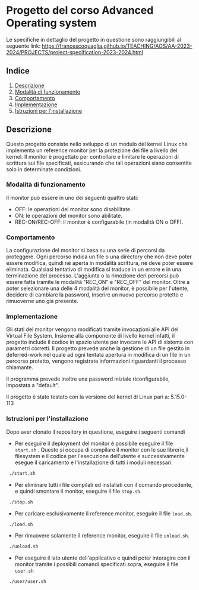 # Progetto del corso Advanced Operating system

Le specifiche in dettaglio del progetto in questione sono raggiungibili al seguente link: https://francescoquaglia.github.io/TEACHING/AOS/AA-2023-2024/PROJECTS/project-specification-2023-2024.html

## Indice
1. [Descrizione](#Descrizione)
2. [Modalità di funzionamento](#Modalità-di-funzionamento)
3. [Comportamento](#comportamento)
4. [Implementazione](#implementazione)
5. [Istruzioni per l'installazione](#istruzioni-per-linstallazione)

## Descrizione
Questo progetto consiste nello sviluppo di un modulo del kernel Linux che implementa un reference monitor per la protezione dei file a livello del kernel. Il monitor è progettato per controllare e limitare le operazioni di scrittura sui file specificati, assicurando che tali operazioni siano consentite solo in determinate condizioni.

### Modalità di funzionamento
Il monitor può essere in uno dei seguenti quattro stati:

- OFF: le operazioni del monitor sono disabilitate.
- ON: le operazioni del monitor sono abilitate.
- REC-ON/REC-OFF: il monitor è configurabile (in modalità ON o OFF).

### Comportamento
La configurazione del monitor si basa su una serie di percorsi da proteggere. Ogni percorso indica un file o una directory che non deve poter essere modifica, quindi nè aperta in modalità scrittura, nè deve poter essere eliminata. Qualsiasi tentativo di modifica si traduce in un errore e in una terminazione del processo. L'aggiunta o la rimozione deri percorsi può essere fatta tramite le modalità "REC_ON" e "REC_OFF" del monitor. 
Oltre a poter selezionare una delle 4 modalità del monitor, è possibile per l'utente, decidere di cambiare la password, inserire un nuovo percorso protetto e rimuoverne uno già presente. 

### Implementazione
Gli stati del monitor vengono modificati tramite invocazioni alle API del Virtual File System. Insieme alla componente di livello kernel infatti, il progetto include il codice in spazio utente per invocare le API di sistema con parametri corretti. 
Il progetto prevede anche la gestione di un file gestito in deferred-work nel quale ad ogni tentata apertura in modifica di un file in un percorso protetto, vengono registrate informazioni riguardanti il processo chiamante. 

Il programma prevede inoltre una password iniziale riconfigurabile, impostata a "default".

Il progetto è stato testato con la versione del kernel di Linux pari a: 5.15.0-113

### Istruzioni per l'installazione
Dopo aver clonato il repository in questione, eseguire i seguenti comandi

- Per eseguire il deployment del monitor è possibile eseguire il file ``` start.sh ``` . Questo si occupa di compilare il monitor con le sue librerie,il filesystem e il codice per l'esecuzione dell'utente e successivamente esegue il caricamento e l'installazione di tutti i moduli necessari.
```bash
 ./start.sh
```

- Per eliminare tutti i file compilati ed installati con il comando procedente, e quindi smontare il monitor, eseguire il file ``` stop.sh ```.
```bash
 ./stop.sh
```

- Per caricare esclusivamente il reference monitor, eseguire il file ```load.sh```. 
```bash
 ./load.sh
```

- Per rimuovere solamente il reference monitor, eseguire il file ```unload.sh```.
```bash
 ./unload.sh
```

- Per eseguire il lato utente dell'applicativo e quindi poter interagire con il monitor tramite i possibili comandi specificati sopra, eseguire il file ```user.sh``` 
```bash
 ./user/user.sh
```
